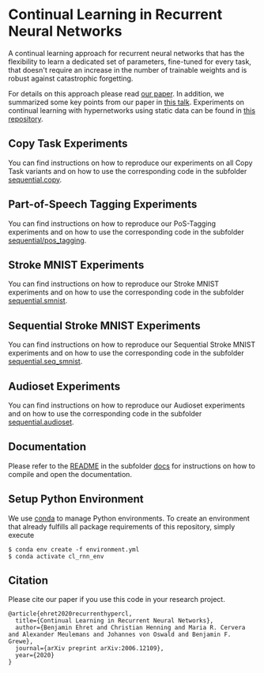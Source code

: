 # Continual Learning in Recurrent Neural Networks

A continual learning approach for recurrent neural networks that has the flexibility to learn a dedicated set of parameters, fine-tuned for every task, that doesn't require an increase in the number of trainable weights and is robust against catastrophic forgetting.

For details on this approach please read [our paper](https://arxiv.org/abs/2006.12109). In addition, we summarized some key points from our paper in [this talk](https://www.youtube.com/watch?v=sFNAXF8H0IY). Experiments on continual learning with hypernetworks using static data can be found in [this repository](https://github.com/chrhenning/hypercl).


## Copy Task Experiments

You can find instructions on how to reproduce our experiments on all Copy Task variants and on how to use the corresponding code in the subfolder [sequential.copy](sequential/copy).

## Part-of-Speech Tagging Experiments

You can find instructions on how to reproduce our PoS-Tagging experiments and on how to use the corresponding code in the subfolder [sequential/pos_tagging](sequential/pos_tagging).

## Stroke MNIST Experiments

You can find instructions on how to reproduce our Stroke MNIST experiments and on how to use the corresponding code in the subfolder [sequential.smnist](sequential/smnist).

## Sequential Stroke MNIST Experiments

You can find instructions on how to reproduce our Sequential Stroke MNIST experiments and on how to use the corresponding code in the subfolder [sequential.seq_smnist](sequential/seq_smnist).

## Audioset Experiments

You can find instructions on how to reproduce our Audioset experiments and on how to use the corresponding code in the subfolder [sequential.audioset](sequential/audioset).


## Documentation

Please refer to the [README](docs/README.md) in the subfolder [docs](docs) for instructions on how to compile and open the documentation.

## Setup Python Environment

We use [conda](https://www.anaconda.com/) to manage Python environments. To create an environment that already fulfills all package requirements of this repository, simply execute

```console
$ conda env create -f environment.yml
$ conda activate cl_rnn_env
```

## Citation
Please cite our paper if you use this code in your research project.

```
@article{ehret2020recurrenthypercl,
  title={Continual Learning in Recurrent Neural Networks},
  author={Benjamin Ehret and Christian Henning and Maria R. Cervera and Alexander Meulemans and Johannes von Oswald and Benjamin F. Grewe},
  journal={arXiv preprint arXiv:2006.12109},
  year={2020}
}
```
